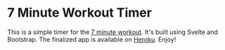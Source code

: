 # 7 Minute Workout Timer

This is a simple timer for the [7 minute workout](https://www.webmd.com/fitness-exercise/a-z/seven-minute-workout). It's built using Svelte and Bootstrap. The finalized app is available on [Heroku](https://7-minute-workout.herokuapp.com). Enjoy!
